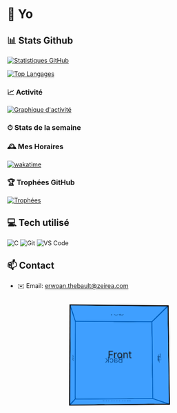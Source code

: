 # 👋 Yo



<!-- INFO-AUTOMATIQUE-DEBUT -->
## 📊 Stats Github

[![Statistiques GitHub](https://github-readme-stats.vercel.app/api?username=CyberOneFR&show_icons=true&theme=radical&locale=fr)](https://github.com/anuraghazra/github-readme-stats)

[![Top Langages](https://github-readme-stats.vercel.app/api/top-langs/?username=CyberOneFR&layout=compact&theme=radical&locale=fr)](https://github.com/anuraghazra/github-readme-stats)

### 📈 Activité

[![Graphique d'activité](https://github-readme-activity-graph.vercel.app/graph?username=CyberOneFR&theme=react-dark)](https://github.com/ashutosh00710/github-readme-activity-graph)

### ⏱ Stats de la semaine

<!--START_SECTION:waka-->
<!--END_SECTION:waka-->

### 🕰 Mes Horaires

[![wakatime](https://wakatime.com/badge/user/CyberOne.svg)](https://wakatime.com/@CybeOne)

### 🏆 Trophées GitHub

[![Trophées](https://github-profile-trophy.vercel.app/?username=CyberOneFR&theme=onedark&column=7&margin-w=15&margin-h=15)](https://github.com/ryo-ma/github-profile-trophy)

## 💻 Tech utilisé

![C](https://img.shields.io/badge/-C-A8B9CC?style=flat-square&logo=c&logoColor=white)
![Git](https://img.shields.io/badge/-Git-F05032?style=flat-square&logo=git&logoColor=white)
![VS Code](https://img.shields.io/badge/-VS%20Code-007ACC?style=flat-square&logo=visual-studio-code)

## 📫 Contact

- ✉️ Email: erwoan.thebault@zeirea.com
<div class="cube-container">
  <div class="cube">
    <div class="face front">Front</div>
    <div class="face back">Back</div>
    <div class="face left">Left</div>
    <div class="face right">Right</div>
    <div class="face top">Top</div>
    <div class="face bottom">Bottom</div>
  </div>
</div>

<style>
.cube-container {
  perspective: 800px;
  width: 200px;
  margin: 50px auto;
}

.cube {
  width: 100%;
  height: 200px;
  transform-style: preserve-3d;
  animation: rotateCube 5s infinite linear;
}

.face {
  position: absolute;
  width: 200px;
  height: 200px;
  background: rgba(0, 128, 255, 0.5);
  border: 2px solid #000;
  display: flex;
  align-items: center;
  justify-content: center;
  font-size: 20px;
}

.front  { transform: translateZ(100px); }
.back   { transform: rotateY(180deg) translateZ(100px); }
.left   { transform: rotateY(-90deg) translateZ(100px); }
.right  { transform: rotateY(90deg) translateZ(100px); }
.top    { transform: rotateX(90deg) translateZ(100px); }
.bottom { transform: rotateX(-90deg) translateZ(100px); }

@keyframes rotateCube {
  0% { transform: rotateY(0deg) rotateX(0deg); }
  100% { transform: rotateY(360deg) rotateX(360deg); }
}
</style>